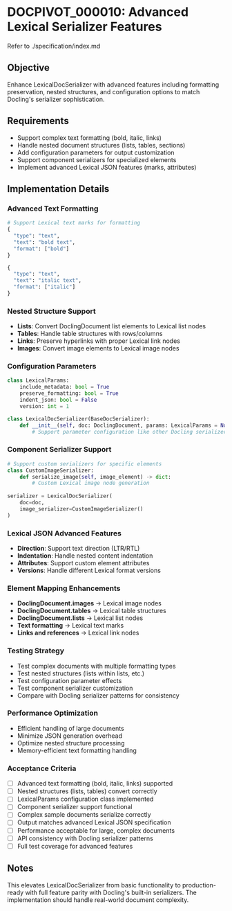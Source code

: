 # DOCPIVOT_000010: Advanced Lexical Serializer Features

Refer to ./specification/index.md

## Objective

Enhance LexicalDocSerializer with advanced features including formatting preservation, nested structures, and configuration options to match Docling's serializer sophistication.

## Requirements

- Support complex text formatting (bold, italic, links)
- Handle nested document structures (lists, tables, sections)  
- Add configuration parameters for output customization
- Support component serializers for specialized elements
- Implement advanced Lexical JSON features (marks, attributes)

## Implementation Details

### Advanced Text Formatting
```python
# Support Lexical text marks for formatting
{
  "type": "text",
  "text": "bold text",
  "format": ["bold"]
}

{
  "type": "text", 
  "text": "italic text",
  "format": ["italic"]
}
```

### Nested Structure Support
- **Lists**: Convert DoclingDocument list elements to Lexical list nodes
- **Tables**: Handle table structures with rows/columns
- **Links**: Preserve hyperlinks with proper Lexical link nodes
- **Images**: Convert image elements to Lexical image nodes

### Configuration Parameters
```python
class LexicalParams:
    include_metadata: bool = True
    preserve_formatting: bool = True
    indent_json: bool = False
    version: int = 1

class LexicalDocSerializer(BaseDocSerializer):
    def __init__(self, doc: DoclingDocument, params: LexicalParams = None, **kwargs):
        # Support parameter configuration like other Docling serializers
```

### Component Serializer Support
```python
# Support custom serializers for specific elements
class CustomImageSerializer:
    def serialize_image(self, image_element) -> dict:
        # Custom Lexical image node generation
        
serializer = LexicalDocSerializer(
    doc=doc,
    image_serializer=CustomImageSerializer()
)
```

### Lexical JSON Advanced Features
- **Direction**: Support text direction (LTR/RTL)
- **Indentation**: Handle nested content indentation
- **Attributes**: Support custom element attributes
- **Versions**: Handle different Lexical format versions

### Element Mapping Enhancements
- **DoclingDocument.images** → Lexical image nodes
- **DoclingDocument.tables** → Lexical table structures
- **DoclingDocument.lists** → Lexical list nodes  
- **Text formatting** → Lexical text marks
- **Links and references** → Lexical link nodes

### Testing Strategy
- Test complex documents with multiple formatting types
- Test nested structures (lists within lists, etc.)
- Test configuration parameter effects
- Test component serializer customization
- Compare with Docling serializer patterns for consistency

### Performance Optimization
- Efficient handling of large documents
- Minimize JSON generation overhead  
- Optimize nested structure processing
- Memory-efficient text formatting handling

### Acceptance Criteria

- [ ] Advanced text formatting (bold, italic, links) supported
- [ ] Nested structures (lists, tables) convert correctly
- [ ] LexicalParams configuration class implemented
- [ ] Component serializer support functional
- [ ] Complex sample documents serialize correctly
- [ ] Output matches advanced Lexical JSON specification
- [ ] Performance acceptable for large, complex documents
- [ ] API consistency with Docling serializer patterns
- [ ] Full test coverage for advanced features

## Notes

This elevates LexicalDocSerializer from basic functionality to production-ready with full feature parity with Docling's built-in serializers. The implementation should handle real-world document complexity.